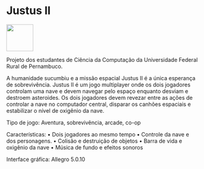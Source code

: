 # Justus II

<img src="https://github.com/Danielgol/Justus-II/blob/master/images/menu/logo.png?raw=true" width="70" height="70">

Projeto dos estudantes de Ciência da Computação da Universidade Federal Rural de Pernambuco.

A humanidade sucumbiu e a missão espacial Justus II é a única esperança de sobrevivência.
Justus II é um jogo multiplayer onde os dois jogadores controlam uma nave e devem navegar pelo espaço enquanto desviam e destroem asteroides.
Os dois jogadores devem revezar entre as ações de controlar a nave no computador central, disparar os canhões espaciais e estabilizar o nível de oxigênio da nave.

Tipo de jogo:  Aventura, sobrevivência, arcade, co-op


Características:
•	Dois jogadores ao mesmo tempo
•	Controle da nave e dos personagens.
•	Colisão e destruição de objetos
•	Barra de vida e oxigênio da nave
•	Música de fundo e efeitos sonoros


Interface gráfica: Allegro 5.0.10
